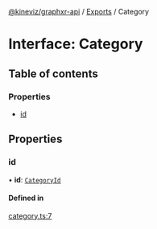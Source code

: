 [@kineviz/graphxr-api](../README.md) / [Exports](../modules.md) / Category

# Interface: Category

## Table of contents

### Properties

- [id](Category.md#id)

## Properties

### id

• **id**: [`CategoryId`](../modules.md#categoryid)

#### Defined in

[category.ts:7](https://bitbucket.org/kineviz/graphxr-api/src/c752a8c/src/category.ts#lines-7)
